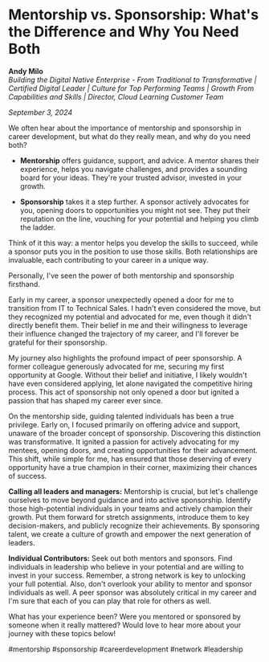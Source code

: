 # Mentorship vs. Sponsorship: What's the Difference and Why You Need Both

**Andy Milo**  
*Building the Digital Native Enterprise - From Traditional to Transformative | Certified Digital Leader | Culture for Top Performing Teams | Growth From Capabilities and Skills | Director, Cloud Learning Customer Team*

*September 3, 2024*

We often hear about the importance of mentorship and sponsorship in career development, but what do they really mean, and why do you need both?

- **Mentorship** offers guidance, support, and advice. A mentor shares their experience, helps you navigate challenges, and provides a sounding board for your ideas. They're your trusted advisor, invested in your growth.

- **Sponsorship** takes it a step further. A sponsor actively advocates for you, opening doors to opportunities you might not see. They put their reputation on the line, vouching for your potential and helping you climb the ladder.

Think of it this way: a mentor helps you develop the skills to succeed, while a sponsor puts you in the position to use those skills. Both relationships are invaluable, each contributing to your career in a unique way.

Personally, I've seen the power of both mentorship and sponsorship firsthand.

Early in my career, a sponsor unexpectedly opened a door for me to transition from IT to Technical Sales. I hadn't even considered the move, but they recognized my potential and advocated for me, even though it didn't directly benefit them. Their belief in me and their willingness to leverage their influence changed the trajectory of my career, and I'll forever be grateful for their sponsorship.

My journey also highlights the profound impact of peer sponsorship. A former colleague generously advocated for me, securing my first opportunity at Google. Without their belief and initiative, I likely wouldn't have even considered applying, let alone navigated the competitive hiring process. This act of sponsorship not only opened a door but ignited a passion that has shaped my career ever since.

On the mentorship side, guiding talented individuals has been a true privilege. Early on, I focused primarily on offering advice and support, unaware of the broader concept of sponsorship. Discovering this distinction was transformative. It ignited a passion for actively advocating for my mentees, opening doors, and creating opportunities for their advancement. This shift, while simple for me, has ensured that those deserving of every opportunity have a true champion in their corner, maximizing their chances of success.

**Calling all leaders and managers:** Mentorship is crucial, but let's challenge ourselves to move beyond guidance and into active sponsorship. Identify those high-potential individuals in your teams and actively champion their growth. Put them forward for stretch assignments, introduce them to key decision-makers, and publicly recognize their achievements. By sponsoring talent, we create a culture of growth and empower the next generation of leaders.

**Individual Contributors:** Seek out both mentors and sponsors. Find individuals in leadership who believe in your potential and are willing to invest in your success. Remember, a strong network is key to unlocking your full potential. Also, don't overlook your ability to mentor and sponsor individuals as well. A peer sponsor was absolutely critical in my career and I'm sure that each of you can play that role for others as well.

What has your experience been? Were you mentored or sponsored by someone when it really mattered? Would love to hear more about your journey with these topics below!

#mentorship #sponsorship #careerdevelopment #network #leadership
